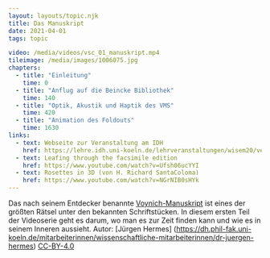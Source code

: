 ```yaml
---
layout: layouts/topic.njk
title: Das Manuskript
date: 2021-04-01
tags: topic

video: /media/videos/vsc_01_manuskript.mp4
tileimage: /media/images/1006075.jpg
chapters:
  - title: "Ein­lei­tung"
    time: 0
  - title: "Anflug auf die Beincke Bibliothek"
    time: 140
  - title: "Optik, Akustik und Haptik des VMS"
    time: 420
  - title: "Animation des Foldouts"
    time: 1630
links:
  - text: Webseite zur Veranstaltung am IDH
    href: https://lehre.idh.uni-koeln.de/lehrveranstaltungen/wisem20/verarbeitung-enigmatischer-schriftstucke-1/
  - text: Leafing through the facsimile edition
    href: https://www.youtube.com/watch?v=Ufsh06ucYYI
  - text: Rosettes in 3D (von H. Richard SantaColoma)
    href: https://www.youtube.com/watch?v=NGrNIB0sHYk
---
```


Das nach seinem Entdecker benannte [Voynich-Manuskript](https://de.wikipedia.org/wiki/Voynich-Manuskript) ist eines der größten Rätsel unter den bekannten Schriftstücken. In diesem ersten Teil der Videoserie geht es darum, wo man es zur Zeit finden kann und wie es in seinem Inneren aussieht. Autor: [Jürgen Hermes] (https://dh.phil-fak.uni-koeln.de/mitarbeiterinnen/wissenschaftliche-mitarbeiterinnen/dr-juergen-hermes) [CC-BY-4.0](https://creativecommons.org/licenses/by/4.0/deed.de)
 
